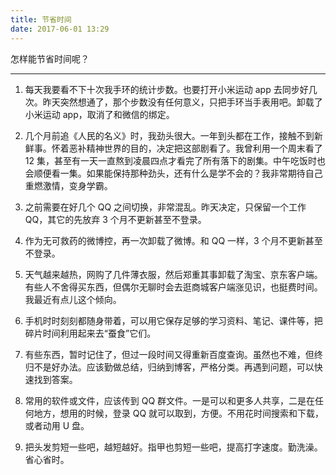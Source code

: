 ```yaml
---
title: 节省时间
date: 2017-06-01 13:29
---
```


怎样能节省时间呢？

<!-- more -->

---

1. 每天我要看不下十次我手环的统计步数。也要打开小米运动 app 去同步好几次。昨天突然想通了，那个步数没有任何意义，只把手环当手表用吧。卸载了小米运动 app，取消了和微信的绑定。

2. 几个月前追《人民的名义》时，我劲头很大。一年到头都在工作，接触不到新鲜事。怀着恶补精神世界的目的，决定把这部剧看了。我曾利用一个周末看了 12 集，甚至有一天一直熬到凌晨四点才看完了所有落下的剧集。中午吃饭时也会顺便看一集。如果能保持那种劲头，还有什么是学不会的？我非常期待自己重燃激情，变身学霸。

3. 之前需要在好几个 QQ 之间切换，非常混乱。昨天决定，只保留一个工作 QQ，其它的先放弃 3 个月不更新甚至不登录。

4. 作为无可救药的微博控，再一次卸载了微博。和 QQ 一样，3 个月不更新甚至不登录。

5. 天气越来越热，网购了几件薄衣服，然后郑重其事卸载了淘宝、京东客户端。有些人不舍得买东西，但偶尔无聊时会去逛商城客户端涨见识，也挺费时间。我最近有点儿这个倾向。

6. 手机时时刻刻都随身带着，可以用它保存足够的学习资料、笔记、课件等，把碎片时间利用起来去“蚕食”它们。

7. 有些东西，暂时记住了，但过一段时间又得重新百度查询。虽然也不难，但终归不是好办法。应该勤做总结，归纳到博客，严格分类。再遇到问题，可以快速找到答案。

8. 常用的软件或文件，应该传到 QQ 群文件。一是可以和更多人共享，二是在任何地方，想用的时候，登录 QQ 就可以取到，方便。不用花时间搜索和下载，或者动用 U 盘。
9. 把头发剪短一些吧，越短越好。指甲也剪短一些吧，提高打字速度。勤洗澡。省心省时。
